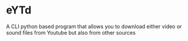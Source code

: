 # eYTd

A CLI python based program that allows you to download either video or sound files from Youtube but also from other sources
